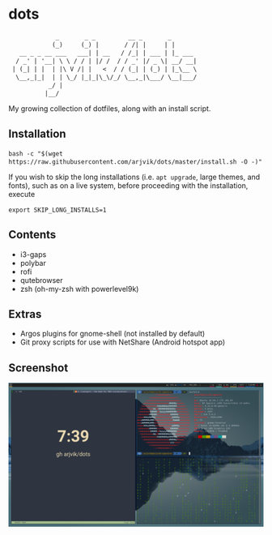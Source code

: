 # dots
```
             _       _ _         __ _       _        
            (_)     (_) |       / /| |     | |       
   __ _ _ __ ___   ___| | __   / /_| | ___ | |_ ___  
  / _' | '__| \ \ / / | |/ /  / / _' |/ _ \| __/ __| 
 | (_| | |  | |\ V /| |   <  / / (_| | (_) | |_\__ \ 
  \__,_|_|  | | \_/ |_|_|\_\/_/ \__,_|\___/ \__|___/ 
           _/ |
          |__/

```
My growing collection of dotfiles, along with an install script.

## Installation
```shell
bash -c "$(wget https://raw.githubusercontent.com/arjvik/dots/master/install.sh -O -)"
```
If you wish to skip the long installations (i.e. `apt upgrade`, large themes, and fonts), such as on a live system, before proceeding with the installation, execute
```shell
export SKIP_LONG_INSTALLS=1
```
## Contents
- i3-gaps
- polybar
- rofi
- qutebrowser
- zsh (oh-my-zsh with powerlevel9k)

## Extras
- Argos plugins for gnome-shell (not installed by default)
- Git proxy scripts for use with NetShare (Android hotspot app)

## Screenshot
![](screenshot.png)
